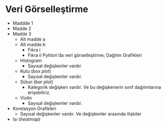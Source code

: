 # Veri Görselleştirme
- Maddde 1
- Madde 2
- Madde 3
  * Alt madde a
  * Alt madde b
    - Fıkra i
    - Fıkra ii
 Pyhton'da veri görselleştirme; 
 Dağılım Grafikleri
   - Histogram
      * Sayısal değişkenler vardır.       
   - Kutu (*box plot*)
       * Sayısal değişkenler vardır.
   - Sütun (*bar plot*)
       * Kategorik değişken vardır. Ve bu değişkenerin sınıf dağılımlarına erişebiliriz.
   - Violin
       * Sayısal değişkenler vardır. 
 - Korelasyon Grafikleri
      * Sayısal değişkenler vardır. Ve değişkenler arasında ilişkiler
 - Isı (*heatmap*)

